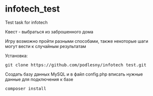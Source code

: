 # infotech_test
Test task for infotech

Квест - выбраться из заброшенного дома

Игру возможно пройти разными способами, также некоторые шаги могут вести к случайным результатам

Установка:

<pre>git clone https://github.com/podlesny/infotech_test.git</pre>

Создать базу данных MySQL и в файл config.php вписать нужные данные для подключения к базе

<pre>composer install</pre>
